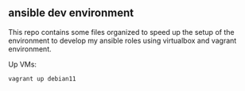 ## ansible dev environment

This repo contains some files organized to speed up the setup of the 
environment to develop my ansible roles using virtualbox and vagrant environment.

Up VMs:

    vagrant up debian11
